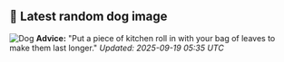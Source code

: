## 🐶 Latest random dog image
![Dog](https://images.dog.ceo/breeds/keeshond/n02112350_9008.jpg)
**Advice:** "Put a piece of kitchen roll in with your bag of leaves to make them last longer."
*Updated: 2025-09-19 05:35 UTC*
